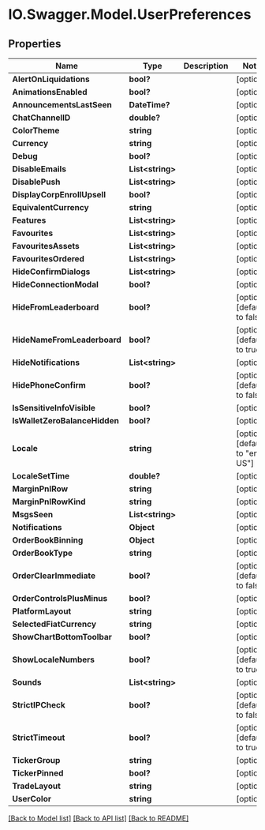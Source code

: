 # IO.Swagger.Model.UserPreferences
## Properties

Name | Type | Description | Notes
------------ | ------------- | ------------- | -------------
**AlertOnLiquidations** | **bool?** |  | [optional] 
**AnimationsEnabled** | **bool?** |  | [optional] 
**AnnouncementsLastSeen** | **DateTime?** |  | [optional] 
**ChatChannelID** | **double?** |  | [optional] 
**ColorTheme** | **string** |  | [optional] 
**Currency** | **string** |  | [optional] 
**Debug** | **bool?** |  | [optional] 
**DisableEmails** | **List&lt;string&gt;** |  | [optional] 
**DisablePush** | **List&lt;string&gt;** |  | [optional] 
**DisplayCorpEnrollUpsell** | **bool?** |  | [optional] 
**EquivalentCurrency** | **string** |  | [optional] 
**Features** | **List&lt;string&gt;** |  | [optional] 
**Favourites** | **List&lt;string&gt;** |  | [optional] 
**FavouritesAssets** | **List&lt;string&gt;** |  | [optional] 
**FavouritesOrdered** | **List&lt;string&gt;** |  | [optional] 
**HideConfirmDialogs** | **List&lt;string&gt;** |  | [optional] 
**HideConnectionModal** | **bool?** |  | [optional] 
**HideFromLeaderboard** | **bool?** |  | [optional] [default to false]
**HideNameFromLeaderboard** | **bool?** |  | [optional] [default to true]
**HideNotifications** | **List&lt;string&gt;** |  | [optional] 
**HidePhoneConfirm** | **bool?** |  | [optional] [default to false]
**IsSensitiveInfoVisible** | **bool?** |  | [optional] 
**IsWalletZeroBalanceHidden** | **bool?** |  | [optional] 
**Locale** | **string** |  | [optional] [default to "en-US"]
**LocaleSetTime** | **double?** |  | [optional] 
**MarginPnlRow** | **string** |  | [optional] 
**MarginPnlRowKind** | **string** |  | [optional] 
**MsgsSeen** | **List&lt;string&gt;** |  | [optional] 
**Notifications** | **Object** |  | [optional] 
**OrderBookBinning** | **Object** |  | [optional] 
**OrderBookType** | **string** |  | [optional] 
**OrderClearImmediate** | **bool?** |  | [optional] [default to false]
**OrderControlsPlusMinus** | **bool?** |  | [optional] 
**PlatformLayout** | **string** |  | [optional] 
**SelectedFiatCurrency** | **string** |  | [optional] 
**ShowChartBottomToolbar** | **bool?** |  | [optional] 
**ShowLocaleNumbers** | **bool?** |  | [optional] [default to true]
**Sounds** | **List&lt;string&gt;** |  | [optional] 
**StrictIPCheck** | **bool?** |  | [optional] [default to false]
**StrictTimeout** | **bool?** |  | [optional] [default to true]
**TickerGroup** | **string** |  | [optional] 
**TickerPinned** | **bool?** |  | [optional] 
**TradeLayout** | **string** |  | [optional] 
**UserColor** | **string** |  | [optional] 

[[Back to Model list]](../README.md#documentation-for-models) [[Back to API list]](../README.md#documentation-for-api-endpoints) [[Back to README]](../README.md)

